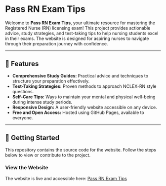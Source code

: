 # Pass RN Exam Tips

Welcome to **Pass RN Exam Tips**, your ultimate resource for mastering the Registered Nurse (RN) licensing exam! This project provides actionable advice, study strategies, and test-taking tips to help nursing students excel in their exams. The website is designed for aspiring nurses to navigate through their preparation journey with confidence.

---

## 🌟 Features

- **Comprehensive Study Guides:** Practical advice and techniques to structure your preparation effectively.
- **Test-Taking Strategies:** Proven methods to approach NCLEX-RN style questions.
- **Self-Care Tips:** Ways to maintain your mental and physical well-being during intense study periods.
- **Responsive Design:** A user-friendly website accessible on any device.
- **Free and Open Access:** Hosted using GitHub Pages, available to everyone.

---

## 🚀 Getting Started

This repository contains the source code for the website. Follow the steps below to view or contribute to the project.

### View the Website
The website is live and accessible here: [Pass RN Exam Tips](https://tomel-leo.github.io/PassRNExamTips)

